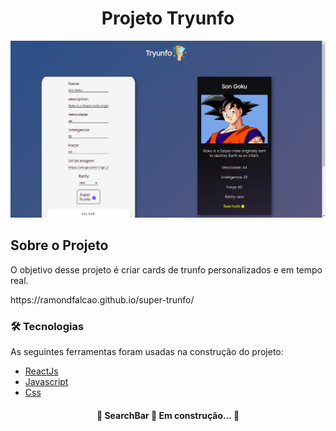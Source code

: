 <h1 align="center">Projeto Tryunfo</h1>

![Imagem do Projeto Tryunfo](/src/img-projeto.png)


## Sobre o Projeto
<p>O objetivo desse projeto é criar cards de trunfo personalizados e em tempo real.</p> 
<a>https://ramondfalcao.github.io/super-trunfo/</a>

### 🛠 Tecnologias

As seguintes ferramentas foram usadas na construção do projeto:

- [ReactJs](https://pt-br.reactjs.org/)
- [Javascript](https://developer.mozilla.org/en-US/docs/Web/JavaScript)
- [Css](https://developer.mozilla.org/en-US/docs/Web/CSS)

<h4 align="center"> 
	🚧  SearchBar 🚀 Em construção...  🚧
</h4>


